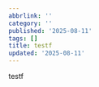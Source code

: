 ```yaml
---
abbrlink: ''
category: ''
published: '2025-08-11'
tags: []
title: testf
updated: '2025-08-11'
---
```

testf
